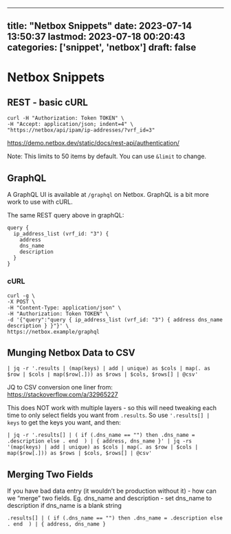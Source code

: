 
---
title: "Netbox Snippets"
date: 2023-07-14 13:50:37
lastmod: 2023-07-18 00:20:43
categories: ['snippet', 'netbox']
draft: false
---


# Netbox Snippets
## REST - basic cURL
```
curl -H "Authorization: Token TOKEN" \
-H "Accept: application/json; indent=4" \
"https://netbox/api/ipam/ip-addresses/?vrf_id=3"
```

https://demo.netbox.dev/static/docs/rest-api/authentication/

Note: This limits to 50 items by default. You can use `&limit` to change.

## GraphQL

A GraphQL UI is available at `/graphql` on Netbox. GraphQL is a bit more work to use with cURL.

The same REST query above in graphQL:

```
query {
  ip_address_list (vrf_id: "3") {
    address
    dns_name
    description
  }
}
```

### cURL
```
curl -g \
-X POST \
-H "Content-Type: application/json" \
-H "Authorization: Token TOKEN" \
-d '{"query":"query { ip_address_list (vrf_id: "3") { address dns_name description } }"}' \
https://netbox.example/graphql
```

## Munging Netbox Data to CSV

```
| jq -r '.results | (map(keys) | add | unique) as $cols | map(. as $row | $cols | map($row[.])) as $rows | $cols, $rows[] | @csv'
```

JQ to CSV conversion one liner from: https://stackoverflow.com/a/32965227

This does NOT work with multiple layers - so this will need tweaking each time to only select fields you want from `.results`. So use `'.results[] | keys` to get the keys you want, and then:
```
| jq -r '.results[] | ( if (.dns_name == "") then .dns_name = .description else . end  ) | { address, dns_name }' | jq -rs '(map(keys) | add | unique) as $cols | map(. as $row | $cols | map($row[.])) as $rows | $cols, $rows[] | @csv'
```

## Merging Two Fields
If you have bad data entry (it wouldn’t be production without it) - how can we “merge” two fields. Eg. dns_name and description - set dns_name to description if dns_name is a blank string

```
.results[] | ( if (.dns_name == "") then .dns_name = .description else . end  ) | { address, dns_name }
```


<!-- #public #snippet #netbox -->

<!-- {BearID:9A3B87F7-F6E8-434E-B951-8D0DBDE91A0E} -->
